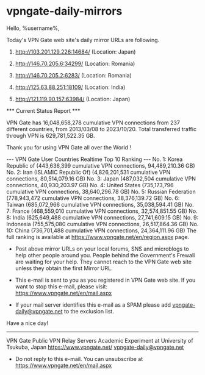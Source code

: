 # vpngate-daily-mirrors

Hello, %username%,

Today's VPN Gate web site's daily mirror URLs are following.

1. http://103.201.129.226:14684/
   (Location: Japan)

2. http://146.70.205.6:34299/
   (Location: Romania)

3. http://146.70.205.2:6283/
   (Location: Romania)

4. http://125.63.88.251:18109/
   (Location: India)

5. http://121.119.90.157:63984/
   (Location: Japan)


*** Current Status Report ***

VPN Gate has 16,048,658,278 cumulative VPN connections from 237 different countries, from 2013/03/08 to 2023/10/20.
Total transferred traffic through VPN is 629,781,522.35 GB.

Thank you for using VPN Gate all over the World !


--- VPN Gate User Countries Realtime Top 10 Ranking ---
No. 1: Korea Republic of (443,636,399 cumulative VPN connections, 94,489,210.36 GB)
No. 2: Iran (ISLAMIC Republic Of) (4,826,201,531 cumulative VPN connections, 80,514,079.16 GB)
No. 3: Japan (487,032,504 cumulative VPN connections, 40,930,203.97 GB)
No. 4: United States (735,173,796 cumulative VPN connections, 38,640,296.78 GB)
No. 5: Russian Federation (778,943,472 cumulative VPN connections, 38,376,139.72 GB)
No. 6: Taiwan (685,072,966 cumulative VPN connections, 35,038,594.41 GB)
No. 7: France (468,559,010 cumulative VPN connections, 32,574,851.55 GB)
No. 8: India (625,649,488 cumulative VPN connections, 27,741,609.15 GB)
No. 9: Indonesia (755,575,080 cumulative VPN connections, 26,517,864.36 GB)
No. 10: China (736,701,488 cumulative VPN connections, 24,364,111.96 GB)
The full ranking is available at https://www.vpngate.net/en/region.aspx page.


* Post above mirror URLs on your local forums, SNS and microblogs
  to help other people around you.
  People behind the Government's Frewall are waiting for your help.
  They cannot reach to the VPN Gate web site
  unless they obtain the first Mirror URL.

* This e-mail is sent to you as you registered in VPN Gate web site.
  If you want to stop this e-mail, please visit:
  https://www.vpngate.net/en/mail.aspx

* If your mail server identifies this e-mail as a SPAM
  please add vpngate-daily@vpngate.net to the exclusion list.

Have a nice day!

------------------------------------------------------
VPN Gate Public VPN Relay Servers
Academic Experiment at University of Tsukuba, Japan
https://www.vpngate.net/
vpngate-daily@vpngate.net
* Do not reply to this e-mail.
  You can unsubscribe at https://www.vpngate.net/en/mail.aspx


